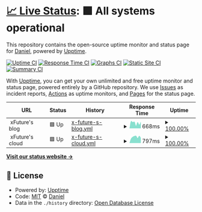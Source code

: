 # [📈 Live Status](https://xFuture603.github.io/check_my_websites): <!--live status--> **🟩 All systems operational**

This repository contains the open-source uptime monitor and status page for [Daniel](https://www.xfuture-blog.com/), powered by [Upptime](https://github.com/upptime/upptime).

[![Uptime CI](https://github.com/koj-co/upptime/workflows/Uptime%20CI/badge.svg)](https://github.com/koj-co/upptime/actions?query=workflow%3A%22Uptime+CI%22)
[![Response Time CI](https://github.com/koj-co/upptime/workflows/Response%20Time%20CI/badge.svg)](https://github.com/koj-co/upptime/actions?query=workflow%3A%22Response+Time+CI%22)
[![Graphs CI](https://github.com/koj-co/upptime/workflows/Graphs%20CI/badge.svg)](https://github.com/koj-co/upptime/actions?query=workflow%3A%22Graphs+CI%22)
[![Static Site CI](https://github.com/koj-co/upptime/workflows/Static%20Site%20CI/badge.svg)](https://github.com/koj-co/upptime/actions?query=workflow%3A%22Static+Site+CI%22)
[![Summary CI](https://github.com/koj-co/upptime/workflows/Summary%20CI/badge.svg)](https://github.com/koj-co/upptime/actions?query=workflow%3A%22Summary+CI%22)

With [Upptime](https://upptime.js.org), you can get your own unlimited and free uptime monitor and status page, powered entirely by a GitHub repository. We use [Issues](https://github.com/xFuture603/check_my_websites/issues) as incident reports, [Actions](https://github.com/xFuture603/check_my_websites/actions) as uptime monitors, and [Pages](https://xFuture603.github.io/check_my_websites) for the status page.

<!--start: status pages-->
<!-- This summary is generated by Upptime (https://github.com/upptime/upptime) -->
<!-- Do not edit this manually, your changes will be overwritten -->
<!-- prettier-ignore -->
| URL | Status | History | Response Time | Uptime |
| --- | ------ | ------- | ------------- | ------ |
| <img alt="" src="https://favicons.githubusercontent.com/null" height="13"> xFuture's blog | 🟩 Up | [x-future-s-blog.yml](https://github.com/xFuture603/check_my_websites/commits/HEAD/history/x-future-s-blog.yml) | <details><summary><img alt="Response time graph" src="./graphs/x-future-s-blog/response-time-week.png" height="20"> 668ms</summary><br><a href="https://xFuture603.github.io/check_my_websites/history/x-future-s-blog"><img alt="Response time 1101" src="https://img.shields.io/endpoint?url=https%3A%2F%2Fraw.githubusercontent.com%2FxFuture603%2Fcheck_my_websites%2FHEAD%2Fapi%2Fx-future-s-blog%2Fresponse-time.json"></a><br><a href="https://xFuture603.github.io/check_my_websites/history/x-future-s-blog"><img alt="24-hour response time 775" src="https://img.shields.io/endpoint?url=https%3A%2F%2Fraw.githubusercontent.com%2FxFuture603%2Fcheck_my_websites%2FHEAD%2Fapi%2Fx-future-s-blog%2Fresponse-time-day.json"></a><br><a href="https://xFuture603.github.io/check_my_websites/history/x-future-s-blog"><img alt="7-day response time 668" src="https://img.shields.io/endpoint?url=https%3A%2F%2Fraw.githubusercontent.com%2FxFuture603%2Fcheck_my_websites%2FHEAD%2Fapi%2Fx-future-s-blog%2Fresponse-time-week.json"></a><br><a href="https://xFuture603.github.io/check_my_websites/history/x-future-s-blog"><img alt="30-day response time 727" src="https://img.shields.io/endpoint?url=https%3A%2F%2Fraw.githubusercontent.com%2FxFuture603%2Fcheck_my_websites%2FHEAD%2Fapi%2Fx-future-s-blog%2Fresponse-time-month.json"></a><br><a href="https://xFuture603.github.io/check_my_websites/history/x-future-s-blog"><img alt="1-year response time 1101" src="https://img.shields.io/endpoint?url=https%3A%2F%2Fraw.githubusercontent.com%2FxFuture603%2Fcheck_my_websites%2FHEAD%2Fapi%2Fx-future-s-blog%2Fresponse-time-year.json"></a></details> | <details><summary><a href="https://xFuture603.github.io/check_my_websites/history/x-future-s-blog">100.00%</a></summary><a href="https://xFuture603.github.io/check_my_websites/history/x-future-s-blog"><img alt="All-time uptime 99.48%" src="https://img.shields.io/endpoint?url=https%3A%2F%2Fraw.githubusercontent.com%2FxFuture603%2Fcheck_my_websites%2FHEAD%2Fapi%2Fx-future-s-blog%2Fuptime.json"></a><br><a href="https://xFuture603.github.io/check_my_websites/history/x-future-s-blog"><img alt="24-hour uptime 100.00%" src="https://img.shields.io/endpoint?url=https%3A%2F%2Fraw.githubusercontent.com%2FxFuture603%2Fcheck_my_websites%2FHEAD%2Fapi%2Fx-future-s-blog%2Fuptime-day.json"></a><br><a href="https://xFuture603.github.io/check_my_websites/history/x-future-s-blog"><img alt="7-day uptime 100.00%" src="https://img.shields.io/endpoint?url=https%3A%2F%2Fraw.githubusercontent.com%2FxFuture603%2Fcheck_my_websites%2FHEAD%2Fapi%2Fx-future-s-blog%2Fuptime-week.json"></a><br><a href="https://xFuture603.github.io/check_my_websites/history/x-future-s-blog"><img alt="30-day uptime 100.00%" src="https://img.shields.io/endpoint?url=https%3A%2F%2Fraw.githubusercontent.com%2FxFuture603%2Fcheck_my_websites%2FHEAD%2Fapi%2Fx-future-s-blog%2Fuptime-month.json"></a><br><a href="https://xFuture603.github.io/check_my_websites/history/x-future-s-blog"><img alt="1-year uptime 99.48%" src="https://img.shields.io/endpoint?url=https%3A%2F%2Fraw.githubusercontent.com%2FxFuture603%2Fcheck_my_websites%2FHEAD%2Fapi%2Fx-future-s-blog%2Fuptime-year.json"></a></details>
| <img alt="" src="https://favicons.githubusercontent.com/null" height="13"> xFuture's cloud | 🟩 Up | [x-future-s-cloud.yml](https://github.com/xFuture603/check_my_websites/commits/HEAD/history/x-future-s-cloud.yml) | <details><summary><img alt="Response time graph" src="./graphs/x-future-s-cloud/response-time-week.png" height="20"> 797ms</summary><br><a href="https://xFuture603.github.io/check_my_websites/history/x-future-s-cloud"><img alt="Response time 902" src="https://img.shields.io/endpoint?url=https%3A%2F%2Fraw.githubusercontent.com%2FxFuture603%2Fcheck_my_websites%2FHEAD%2Fapi%2Fx-future-s-cloud%2Fresponse-time.json"></a><br><a href="https://xFuture603.github.io/check_my_websites/history/x-future-s-cloud"><img alt="24-hour response time 677" src="https://img.shields.io/endpoint?url=https%3A%2F%2Fraw.githubusercontent.com%2FxFuture603%2Fcheck_my_websites%2FHEAD%2Fapi%2Fx-future-s-cloud%2Fresponse-time-day.json"></a><br><a href="https://xFuture603.github.io/check_my_websites/history/x-future-s-cloud"><img alt="7-day response time 797" src="https://img.shields.io/endpoint?url=https%3A%2F%2Fraw.githubusercontent.com%2FxFuture603%2Fcheck_my_websites%2FHEAD%2Fapi%2Fx-future-s-cloud%2Fresponse-time-week.json"></a><br><a href="https://xFuture603.github.io/check_my_websites/history/x-future-s-cloud"><img alt="30-day response time 1081" src="https://img.shields.io/endpoint?url=https%3A%2F%2Fraw.githubusercontent.com%2FxFuture603%2Fcheck_my_websites%2FHEAD%2Fapi%2Fx-future-s-cloud%2Fresponse-time-month.json"></a><br><a href="https://xFuture603.github.io/check_my_websites/history/x-future-s-cloud"><img alt="1-year response time 902" src="https://img.shields.io/endpoint?url=https%3A%2F%2Fraw.githubusercontent.com%2FxFuture603%2Fcheck_my_websites%2FHEAD%2Fapi%2Fx-future-s-cloud%2Fresponse-time-year.json"></a></details> | <details><summary><a href="https://xFuture603.github.io/check_my_websites/history/x-future-s-cloud">100.00%</a></summary><a href="https://xFuture603.github.io/check_my_websites/history/x-future-s-cloud"><img alt="All-time uptime 99.93%" src="https://img.shields.io/endpoint?url=https%3A%2F%2Fraw.githubusercontent.com%2FxFuture603%2Fcheck_my_websites%2FHEAD%2Fapi%2Fx-future-s-cloud%2Fuptime.json"></a><br><a href="https://xFuture603.github.io/check_my_websites/history/x-future-s-cloud"><img alt="24-hour uptime 100.00%" src="https://img.shields.io/endpoint?url=https%3A%2F%2Fraw.githubusercontent.com%2FxFuture603%2Fcheck_my_websites%2FHEAD%2Fapi%2Fx-future-s-cloud%2Fuptime-day.json"></a><br><a href="https://xFuture603.github.io/check_my_websites/history/x-future-s-cloud"><img alt="7-day uptime 100.00%" src="https://img.shields.io/endpoint?url=https%3A%2F%2Fraw.githubusercontent.com%2FxFuture603%2Fcheck_my_websites%2FHEAD%2Fapi%2Fx-future-s-cloud%2Fuptime-week.json"></a><br><a href="https://xFuture603.github.io/check_my_websites/history/x-future-s-cloud"><img alt="30-day uptime 100.00%" src="https://img.shields.io/endpoint?url=https%3A%2F%2Fraw.githubusercontent.com%2FxFuture603%2Fcheck_my_websites%2FHEAD%2Fapi%2Fx-future-s-cloud%2Fuptime-month.json"></a><br><a href="https://xFuture603.github.io/check_my_websites/history/x-future-s-cloud"><img alt="1-year uptime 99.93%" src="https://img.shields.io/endpoint?url=https%3A%2F%2Fraw.githubusercontent.com%2FxFuture603%2Fcheck_my_websites%2FHEAD%2Fapi%2Fx-future-s-cloud%2Fuptime-year.json"></a></details>

<!--end: status pages-->

[**Visit our status website →**](https://xFuture603.github.io/check_my_websites)

## 📄 License

- Powered by: [Upptime](https://github.com/upptime/upptime)
- Code: [MIT](./LICENSE) © [Daniel](https://www.xfuture-blog.com/)
- Data in the `./history` directory: [Open Database License](https://opendatacommons.org/licenses/odbl/1-0/)
